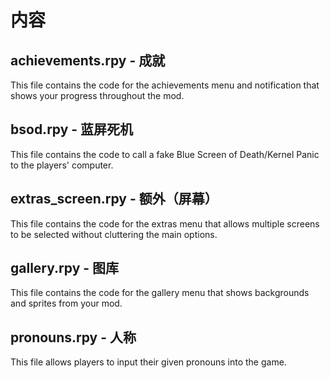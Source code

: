 # 内容

## achievements.rpy - 成就
This file contains the code for the achievements menu and notification that shows your progress throughout the mod.

## bsod.rpy - 蓝屏死机
This file contains the code to call a fake Blue Screen of Death/Kernel Panic to the players' computer.

## extras_screen.rpy - 额外（屏幕）

This file contains the code for the extras menu that allows multiple screens to be selected without cluttering the main options.

## gallery.rpy - 图库

This file contains the code for the gallery menu that shows backgrounds and sprites from your mod.

## pronouns.rpy - 人称

This file allows players to input their given pronouns into the game.